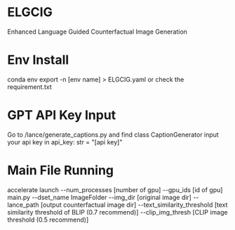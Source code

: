 # ELGCIG
Enhanced Language Guided Counterfactual Image Generation

# Env Install
conda env export  -n [env name] > ELGCIG.yaml or check the requirement.txt

# GPT API Key Input
Go to /lance/generate_captions.py and find class CaptionGenerator input your api key in api_key: str = "[api key]"

# Main File Running
accelerate launch --num_processes [number of gpu] --gpu_ids [id of gpu] main.py --dset_name ImageFolder --img_dir [original image dir] --lance_path [output counterfactual image dir] --text_similarity_threshold [text similarity threshold of BLIP (0.7 recommend)] --clip_img_thresh [CLIP image threshold (0.5 recommend)]
